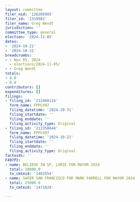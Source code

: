 ```yaml
---
layout: committee
filer_nid: '126266995'
filer_id: '1319982'
filer_name: Greg Wendt
jurisdiction: ''
committee_type: general
election: '2024-11-05'
dates:
- '2024-10-21'
- '2024-10-31'
breadcrumbs:
- - Nov 05, 2024
  - elections/2024-11-05/
- - Greg Wendt
totals:
- 0.0
- 0.0
contributors: []
expenditures: []
filings:
- filing_id: '212468124'
  form_name: FPPC497
  filing_datetime: '2024-10-31'
  filing_startdate: ''
  filing_enddate: ''
  filing_activity_type: Original
- filing_id: '212358644'
  form_name: FPPC497
  filing_datetime: '2024-10-21'
  filing_startdate: ''
  filing_enddate: ''
  filing_activity_type: Original
factoids: ''
F497P2:
- name: BELIEVE IN SF, LURIE FOR MAYOR 2024
  total: 10000.0
  tx_cmteid: '1463554'
- name: SAFER SAN FRANCISCO FOR MARK FARRELL FOR MAYOR 2024
  total: 25000.0
  tx_cmteid: '1471628'

---
```


